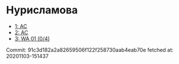 # Нурисламова
- [1: AC](1.md)
- [2: AC](2.md)
- [3: WA 01 (0/4)](3.md)

Commit: 91c3d182a2a82659506f122f258730aab4eab70e
 fetched at: 20201103-151437
